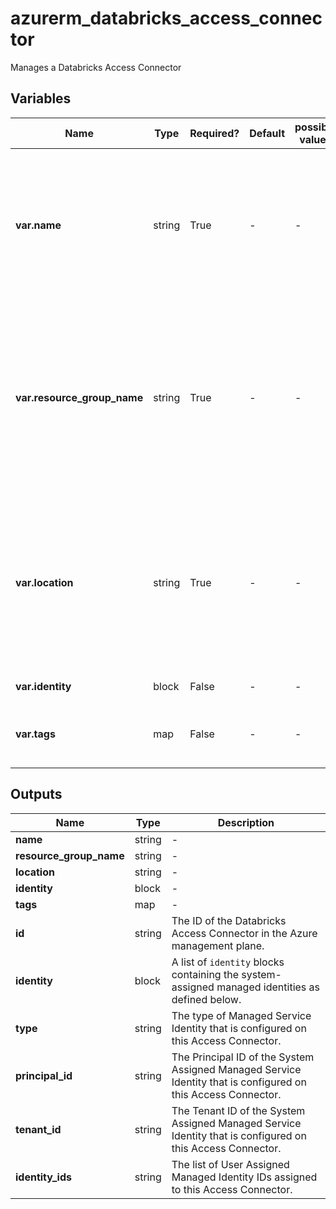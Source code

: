# azurerm_databricks_access_connector

Manages a Databricks Access Connector

## Variables

| Name | Type | Required? | Default  | possible values | Description |
| ---- | ---- | --------- | -------- | ----------- | ----------- |
| **var.name** | string | True | -  |  -  | Specifies the name of the Databricks Access Connector resource. Changing this forces a new resource to be created. | 
| **var.resource_group_name** | string | True | -  |  -  | The name of the Resource Group in which the Databricks Access Connector should exist. Changing this forces a new resource to be created. | 
| **var.location** | string | True | -  |  -  | Specifies the supported Azure location where the resource has to be created. Changing this forces a new resource to be created. | 
| **var.identity** | block | False | -  |  -  | An `identity` block. | 
| **var.tags** | map | False | -  |  -  | A mapping of tags to assign to the resource. | 



## Outputs

| Name | Type | Description |
| ---- | ---- | --------- | 
| **name** | string  | - | 
| **resource_group_name** | string  | - | 
| **location** | string  | - | 
| **identity** | block  | - | 
| **tags** | map  | - | 
| **id** | string  | The ID of the Databricks Access Connector in the Azure management plane. | 
| **identity** | block  | A list of `identity` blocks containing the system-assigned managed identities as defined below. | 
| **type** | string  | The type of Managed Service Identity that is configured on this Access Connector. | 
| **principal_id** | string  | The Principal ID of the System Assigned Managed Service Identity that is configured on this Access Connector. | 
| **tenant_id** | string  | The Tenant ID of the System Assigned Managed Service Identity that is configured on this Access Connector. | 
| **identity_ids** | string  | The list of User Assigned Managed Identity IDs assigned to this Access Connector. | 